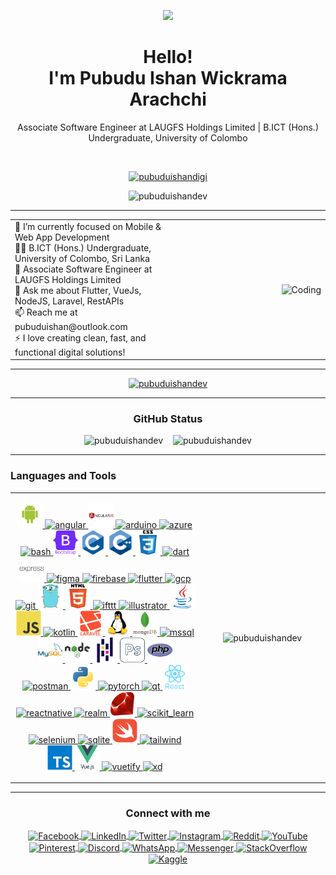 <p align="center">
  <img src="https://github.com/7oSkaaa/7oSkaaa/blob/main/Images/about_me.gif?raw=true" width="100px">
</p>

<h1 align="center">Hello! <br> I'm Pubudu Ishan Wickrama Arachchi</h1>
<p align="center">Associate Software Engineer at LAUGFS Holdings Limited | B.ICT (Hons.) Undergraduate, University of Colombo</p> <br>

<p align="center">
  <a href="https://twitter.com/pubuduishandigi" target="blank"><img src="https://img.shields.io/twitter/follow/pubuduishandigi?logo=twitter&style=for-the-badge" alt="pubuduishandigi" /></a> <br>
</p>

<p align="center">
   <img src="https://komarev.com/ghpvc/?username=pubuduishandev&label=Profile%20views&color=0e75b6&style=flat" alt="pubuduishandev" /> <br>
</p>

---

<table align="center">
  <tr>
    <td width="50%" align="left">
      🌱 I’m currently focused on Mobile & Web App Development <br>
      👨‍🎓 B.ICT (Hons.) Undergraduate, University of Colombo, Sri Lanka <br>
      💼 Associate Software Engineer at LAUGFS Holdings Limited <br>
      💬 Ask me about Flutter, VueJs, NodeJS, Laravel, RestAPIs <br>
      📫 Reach me at pubuduishan@outlook.com <br>
      ⚡ I love creating clean, fast, and functional digital solutions!
    </td>
    <td width="50%" align="right">
      <img align="center" alt="Coding" width="450" src="https://repository-images.githubusercontent.com/588181932/e36ec678-7984-4cdd-8e4c-a3932772ff8e">
    </td>
  </tr>
</table>

---

<p align="center">
  <a href="https://github.com/ryo-ma/github-profile-trophy"><img src="https://github-profile-trophy.vercel.app/?username=pubuduishandev" alt="pubuduishandev" /></a> <br>
</p>

---

<h3 align="center">GitHub Status</h3>

<p align="center">
  <img src="https://github-readme-stats.vercel.app/api?username=pubuduishandev&show_icons=true&locale=en" alt="pubuduishandev" />
  &nbsp;&nbsp;
  <img src="https://github-readme-streak-stats.herokuapp.com/?user=pubuduishandev" alt="pubuduishandev" />
</p>


---

<h3 align="left">Languages and Tools</h3>
<table align="center">
  <tr>
    <td width="60%" align="left">
      <p align="center"> 
        <a href="https://developer.android.com" target="_blank" rel="noreferrer"> 
          <img src="https://raw.githubusercontent.com/devicons/devicon/master/icons/android/android-original-wordmark.svg" alt="android" width="40" height="40"/> 
        </a> 
        <a href="https://angular.io" target="_blank" rel="noreferrer"> 
          <img src="https://angular.io/assets/images/logos/angular/angular.svg" alt="angular" width="40" height="40"/> 
        </a> 
        <a href="https://angular.io" target="_blank" rel="noreferrer"> 
          <img src="https://raw.githubusercontent.com/devicons/devicon/master/icons/angularjs/angularjs-original-wordmark.svg" alt="angularjs" width="40" height="40"/> 
        </a> 
        <a href="https://www.arduino.cc/" target="_blank" rel="noreferrer"> 
          <img src="https://cdn.worldvectorlogo.com/logos/arduino-1.svg" alt="arduino" width="40" height="40"/> 
        </a> 
        <a href="https://azure.microsoft.com/en-in/" target="_blank" rel="noreferrer"> 
          <img src="https://www.vectorlogo.zone/logos/microsoft_azure/microsoft_azure-icon.svg" alt="azure" width="40" height="40"/> 
        </a> 
        <a href="https://www.gnu.org/software/bash/" target="_blank" rel="noreferrer"> 
          <img src="https://www.vectorlogo.zone/logos/gnu_bash/gnu_bash-icon.svg" alt="bash" width="40" height="40"/> 
        </a> 
        <a href="https://getbootstrap.com" target="_blank" rel="noreferrer"> 
          <img src="https://raw.githubusercontent.com/devicons/devicon/master/icons/bootstrap/bootstrap-plain-wordmark.svg" alt="bootstrap" width="40" height="40"/> 
        </a> 
        <a href="https://www.cprogramming.com/" target="_blank" rel="noreferrer"> 
          <img src="https://raw.githubusercontent.com/devicons/devicon/master/icons/c/c-original.svg" alt="c" width="40" height="40"/> 
        </a> 
        <a href="https://www.w3schools.com/cpp/" target="_blank" rel="noreferrer"> 
          <img src="https://raw.githubusercontent.com/devicons/devicon/master/icons/cplusplus/cplusplus-original.svg" alt="cplusplus" width="40" height="40"/> 
        </a> 
        <a href="https://www.w3schools.com/css/" target="_blank" rel="noreferrer"> 
          <img src="https://raw.githubusercontent.com/devicons/devicon/master/icons/css3/css3-original-wordmark.svg" alt="css3" width="40" height="40"/> 
        </a> 
        <a href="https://dart.dev" target="_blank" rel="noreferrer"> 
          <img src="https://www.vectorlogo.zone/logos/dartlang/dartlang-icon.svg" alt="dart" width="40" height="40"/> 
        </a> 
        <a href="https://expressjs.com" target="_blank" rel="noreferrer"> 
          <img src="https://raw.githubusercontent.com/devicons/devicon/master/icons/express/express-original-wordmark.svg" alt="express" width="40" height="40"/> 
        </a> 
        <a href="https://www.figma.com/" target="_blank" rel="noreferrer"> 
          <img src="https://www.vectorlogo.zone/logos/figma/figma-icon.svg" alt="figma" width="40" height="40"/> 
        </a> 
        <a href="https://firebase.google.com/" target="_blank" rel="noreferrer"> 
          <img src="https://www.vectorlogo.zone/logos/firebase/firebase-icon.svg" alt="firebase" width="40" height="40"/> 
        </a> 
        <a href="https://flutter.dev" target="_blank" rel="noreferrer"> 
          <img src="https://www.vectorlogo.zone/logos/flutterio/flutterio-icon.svg" alt="flutter" width="40" height="40"/> 
        </a> 
        <a href="https://cloud.google.com" target="_blank" rel="noreferrer"> 
          <img src="https://www.vectorlogo.zone/logos/google_cloud/google_cloud-icon.svg" alt="gcp" width="40" height="40"/> 
        </a> 
        <a href="https://git-scm.com/" target="_blank" rel="noreferrer"> 
          <img src="https://www.vectorlogo.zone/logos/git-scm/git-scm-icon.svg" alt="git" width="40" height="40"/> 
        </a> 
        <a href="https://golang.org" target="_blank" rel="noreferrer"> 
          <img src="https://raw.githubusercontent.com/devicons/devicon/master/icons/go/go-original.svg" alt="go" width="40" height="40"/> 
        </a> 
        <a href="https://www.w3.org/html/" target="_blank" rel="noreferrer"> 
          <img src="https://raw.githubusercontent.com/devicons/devicon/master/icons/html5/html5-original-wordmark.svg" alt="html5" width="40" height="40"/> 
        </a> 
        <a href="https://ifttt.com/" target="_blank" rel="noreferrer"> 
          <img src="https://www.vectorlogo.zone/logos/ifttt/ifttt-ar21.svg" alt="ifttt" width="40" height="40"/> 
        </a> 
        <a href="https://www.adobe.com/in/products/illustrator.html" target="_blank" rel="noreferrer"> 
          <img src="https://www.vectorlogo.zone/logos/adobe_illustrator/adobe_illustrator-icon.svg" alt="illustrator" width="40" height="40"/> 
        </a> 
        <a href="https://www.java.com" target="_blank" rel="noreferrer"> 
          <img src="https://raw.githubusercontent.com/devicons/devicon/master/icons/java/java-original.svg" alt="java" width="40" height="40"/> 
        </a> 
        <a href="https://developer.mozilla.org/en-US/docs/Web/JavaScript" target="_blank" rel="noreferrer"> 
          <img src="https://raw.githubusercontent.com/devicons/devicon/master/icons/javascript/javascript-original.svg" alt="javascript" width="40" height="40"/> 
        </a> 
        <a href="https://kotlinlang.org" target="_blank" rel="noreferrer"> 
          <img src="https://www.vectorlogo.zone/logos/kotlinlang/kotlinlang-icon.svg" alt="kotlin" width="40" height="40"/> 
        </a> 
        <a href="https://laravel.com/" target="_blank" rel="noreferrer"> 
          <img src="https://raw.githubusercontent.com/devicons/devicon/master/icons/laravel/laravel-plain-wordmark.svg" alt="laravel" width="40" height="40"/> 
        </a> 
        <a href="https://www.linux.org/" target="_blank" rel="noreferrer"> 
          <img src="https://raw.githubusercontent.com/devicons/devicon/master/icons/linux/linux-original.svg" alt="linux" width="40" height="40"/> 
        </a> 
        <a href="https://www.mongodb.com/" target="_blank" rel="noreferrer"> 
          <img src="https://raw.githubusercontent.com/devicons/devicon/master/icons/mongodb/mongodb-original-wordmark.svg" alt="mongodb" width="40" height="40"/> 
        </a> 
        <a href="https://www.microsoft.com/en-us/sql-server" target="_blank" rel="noreferrer"> 
          <img src="https://www.svgrepo.com/show/303229/microsoft-sql-server-logo.svg" alt="mssql" width="40" height="40"/> </a> 
        <a href="https://www.mysql.com/" target="_blank" rel="noreferrer"> 
          <img src="https://raw.githubusercontent.com/devicons/devicon/master/icons/mysql/mysql-original-wordmark.svg" alt="mysql" width="40" height="40"/> 
        </a> 
        <a href="https://nodejs.org" target="_blank" rel="noreferrer"> 
          <img src="https://raw.githubusercontent.com/devicons/devicon/master/icons/nodejs/nodejs-original-wordmark.svg" alt="nodejs" width="40" height="40"/> 
        </a> 
        <a href="https://pandas.pydata.org/" target="_blank" rel="noreferrer"> 
          <img src="https://raw.githubusercontent.com/devicons/devicon/2ae2a900d2f041da66e950e4d48052658d850630/icons/pandas/pandas-original.svg" alt="pandas" width="40" height="40"/> </a> 
        <a href="https://www.photoshop.com/en" target="_blank" rel="noreferrer"> 
          <img src="https://raw.githubusercontent.com/devicons/devicon/master/icons/photoshop/photoshop-line.svg" alt="photoshop" width="40" height="40"/> 
        </a> 
        <a href="https://www.php.net" target="_blank" rel="noreferrer"> 
          <img src="https://raw.githubusercontent.com/devicons/devicon/master/icons/php/php-original.svg" alt="php" width="40" height="40"/> 
        </a> 
        <a href="https://postman.com" target="_blank" rel="noreferrer"> 
          <img src="https://www.vectorlogo.zone/logos/getpostman/getpostman-icon.svg" alt="postman" width="40" height="40"/> 
        </a> 
        <a href="https://www.python.org" target="_blank" rel="noreferrer"> 
          <img src="https://raw.githubusercontent.com/devicons/devicon/master/icons/python/python-original.svg" alt="python" width="40" height="40"/> 
        </a> 
        <a href="https://pytorch.org/" target="_blank" rel="noreferrer"> 
          <img src="https://www.vectorlogo.zone/logos/pytorch/pytorch-icon.svg" alt="pytorch" width="40" height="40"/> 
        </a> 
        <a href="https://www.qt.io/" target="_blank" rel="noreferrer"> 
          <img src="https://upload.wikimedia.org/wikipedia/commons/0/0b/Qt_logo_2016.svg" alt="qt" width="40" height="40"/> 
        </a> 
        <a href="https://reactjs.org/" target="_blank" rel="noreferrer"> 
          <img src="https://raw.githubusercontent.com/devicons/devicon/master/icons/react/react-original-wordmark.svg" alt="react" width="40" height="40"/> </a> 
        <a href="https://reactnative.dev/" target="_blank" rel="noreferrer"> 
          <img src="https://reactnative.dev/img/header_logo.svg" alt="reactnative" width="40" height="40"/> 
        </a> 
        <a href="https://realm.io/" target="_blank" rel="noreferrer"> 
          <img src="https://raw.githubusercontent.com/bestofjs/bestofjs-webui/8665e8c267a0215f3159df28b33c365198101df5/public/logos/realm.svg" alt="realm" width="40" height="40"/> 
        </a> 
        <a href="https://www.ruby-lang.org/en/" target="_blank" rel="noreferrer"> 
          <img src="https://raw.githubusercontent.com/devicons/devicon/master/icons/ruby/ruby-original.svg" alt="ruby" width="40" height="40"/> </a> 
        <a href="https://scikit-learn.org/" target="_blank" rel="noreferrer"> <img src="https://upload.wikimedia.org/wikipedia/commons/0/05/Scikit_learn_logo_small.svg" alt="scikit_learn" width="40" height="40"/> </a> 
        <a href="https://www.selenium.dev" target="_blank" rel="noreferrer"> 
          <img src="https://raw.githubusercontent.com/detain/svg-logos/780f25886640cef088af994181646db2f6b1a3f8/svg/selenium-logo.svg" alt="selenium" width="40" height="40"/> 
        </a> 
        <a href="https://www.sqlite.org/" target="_blank" rel="noreferrer"> 
          <img src="https://www.vectorlogo.zone/logos/sqlite/sqlite-icon.svg" alt="sqlite" width="40" height="40"/> 
        </a> 
        <a href="https://developer.apple.com/swift/" target="_blank" rel="noreferrer"> 
          <img src="https://raw.githubusercontent.com/devicons/devicon/master/icons/swift/swift-original.svg" alt="swift" width="40" height="40"/> 
        </a> 
        <a href="https://tailwindcss.com/" target="_blank" rel="noreferrer"> 
          <img src="https://www.vectorlogo.zone/logos/tailwindcss/tailwindcss-icon.svg" alt="tailwind" width="40" height="40"/> 
        </a> 
        <a href="https://www.typescriptlang.org/" target="_blank" rel="noreferrer"> 
          <img src="https://raw.githubusercontent.com/devicons/devicon/master/icons/typescript/typescript-original.svg" alt="typescript" width="40" height="40"/> 
        </a> 
        <a href="https://vuejs.org/" target="_blank" rel="noreferrer"> 
          <img src="https://raw.githubusercontent.com/devicons/devicon/master/icons/vuejs/vuejs-original-wordmark.svg" alt="vuejs" width="40" height="40"/> 
        </a> 
        <a href="https://vuetifyjs.com/en/" target="_blank" rel="noreferrer"> 
          <img src="https://bestofjs.org/logos/vuetify.svg" alt="vuetify" width="40" height="40"/> 
        </a> 
        <a href="https://www.adobe.com/products/xd.html" target="_blank" rel="noreferrer"> 
          <img src="https://cdn.worldvectorlogo.com/logos/adobe-xd.svg" alt="xd" width="40" height="40"/> </a> 
      </p>
    </td>
    <td width="40%" align="center">
      <p><img align="center" src="https://github-readme-stats.vercel.app/api/top-langs?username=pubuduishandev&show_icons=true&locale=en&layout=compact" alt="pubuduishandev" /></p>
    </td>
  </tr>
</table>

---

<h3 align="center">Connect with me</h3>
<p align="center">
  <a href="https://fb.com/pubuduishandigital" target="blank">
    <img align="center" src="https://raw.githubusercontent.com/rahuldkjain/github-profile-readme-generator/master/src/images/icons/Social/facebook.svg" alt="Facebook" height="30" width="40" />
  </a>
  <a href="https://linkedin.com/in/pubuduishandigital" target="blank">
    <img align="center" src="https://raw.githubusercontent.com/rahuldkjain/github-profile-readme-generator/master/src/images/icons/Social/linked-in-alt.svg" alt="LinkedIn" height="30" width="40" />
  </a>
  <a href="https://twitter.com/pubuduishandigi" target="blank">
    <img align="center" src="https://raw.githubusercontent.com/rahuldkjain/github-profile-readme-generator/master/src/images/icons/Social/twitter.svg" alt="Twitter" height="30" width="40" />
  </a>
  <a href="https://instagram.com/pubuduishandigital" target="blank">
    <img align="center" src="https://raw.githubusercontent.com/rahuldkjain/github-profile-readme-generator/master/src/images/icons/Social/instagram.svg" alt="Instagram" height="30" width="40" />
  </a>
  <a href="https://www.reddit.com/user/pubuduishandigital/" target="blank">
    <img align="center" src="https://raw.githubusercontent.com/rahuldkjain/github-profile-readme-generator/master/src/images/icons/Social/reddit.svg" alt="Reddit" height="30" width="40" />
  </a>
  <a href="https://www.youtube.com/c/pubuduishandigital" target="blank">
    <img align="center" src="https://raw.githubusercontent.com/rahuldkjain/github-profile-readme-generator/master/src/images/icons/Social/youtube.svg" alt="YouTube" height="30" width="40" />
  </a>
  <a href="https://www.pinterest.com/pubuduishandigital" target="blank">
    <img align="center" src="https://raw.githubusercontent.com/rahuldkjain/github-profile-readme-generator/master/src/images/icons/Social/pinterest.svg" alt="Pinterest" height="30" width="40" />
  </a>
  <a href="https://discord.gg/pubuduishandigital" target="blank">
    <img align="center" src="https://raw.githubusercontent.com/rahuldkjain/github-profile-readme-generator/master/src/images/icons/Social/discord.svg" alt="Discord" height="30" width="40" />
  </a>
  <a href="wa.me/ 94778830166" target="blank">
    <img align="center" src="https://raw.githubusercontent.com/rahuldkjain/github-profile-readme-generator/master/src/images/icons/Social/whatsapp.svg" alt="WhatsApp" height="30" width="40" />
  </a>
  <a href="m.me/pubuduishandigital" target="blank">
    <img align="center" src="https://raw.githubusercontent.com/rahuldkjain/github-profile-readme-generator/master/src/images/icons/Social/messenger.svg" alt="Messenger" height="30" width="40" />
  </a>
  <a href="https://stackoverflow.com/users/pubuduishandev" target="blank">
    <img align="center" src="https://raw.githubusercontent.com/rahuldkjain/github-profile-readme-generator/master/src/images/icons/Social/stack-overflow.svg" alt="StackOverflow" height="30" width="40" />
  </a>
  <a href="https://kaggle.com/pubuduishandev" target="blank">
    <img align="center" src="https://raw.githubusercontent.com/rahuldkjain/github-profile-readme-generator/master/src/images/icons/Social/kaggle.svg" alt="Kaggle" height="30" width="40" />
  </a>
</p>
